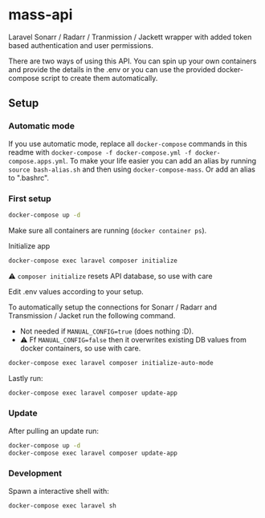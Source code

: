 # mass-api

Laravel Sonarr / Radarr / Tranmission / Jackett wrapper with added token based authentication and user permissions.

There are two ways of using this API. You can spin up your own containers and provide the details in the .env or you can use the provided docker-compose script to create them automatically. 


## Setup

### Automatic mode

If you use automatic mode, replace all `docker-compose` commands in this readme with `docker-compose -f docker-compose.yml -f docker-compose.apps.yml`. To make your life easier you can add an alias by running `source bash-alias.sh` and then using `docker-compose-mass`. Or add an alias to ".bashrc".

### First setup

```bash
docker-compose up -d
```

Make sure all containers are running (`docker container ps`).

Initialize app

```bash
docker-compose exec laravel composer initialize
```
:warning: `composer initialize` resets API database, so use with care

Edit .env values according to your setup.

To automatically setup the connections for Sonarr / Radarr and Transmission / Jacket run the following command. 
* Not needed if `MANUAL_CONFIG=true` (does nothing :D).
* :warning: Ff `MANUAL_CONFIG=false` then it overwrites existing DB values from docker containers, so use with care.

```bash
docker-compose exec laravel composer initialize-auto-mode
```

Lastly run:

```bash
docker-compose exec laravel composer update-app
```

### Update

After pulling an update run:

```bash
docker-compose up -d
docker-compose exec laravel composer update-app
```

### Development

Spawn a interactive shell with:

```bash
docker-compose exec laravel sh
```